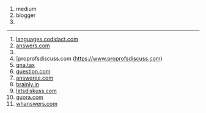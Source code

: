 1. medium 
2. blogger
3.
---------------------------------

1. [languages.codidact.com](https://languages.codidact.com)
2. [answers.com](https://www.answers.com)
3. 
4. [proprofsdiscuss.com (https://www.proprofsdiscuss.com)
5. [qna.tax](https://qna.tax)
6. [question.com](https://www.question.com)
7. [answeree.com](https://www.answeree.com)
8. [brainly.in](https://brainly.in)
9. [letsdiskuss.com](https://www.letsdiskuss.com)
10. [quora.com](https://www.quora.com)
11. [whanswers.com](https://whanswers.com)
